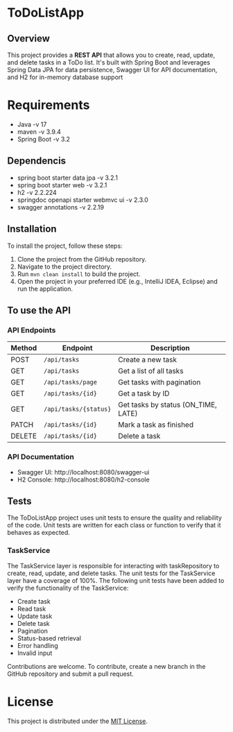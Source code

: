 # ToDoListApp

## Overview

This project provides a **REST API** that allows you to create, read, update, and delete tasks in a ToDo list. It's built with Spring Boot and leverages Spring Data JPA for data persistence, Swagger UI for API documentation, and H2 for in-memory database support

# Requirements

- Java   -v 17
- maven  -v 3.9.4
- Spring Boot  -v 3.2

## Dependencis

- spring boot starter data jpa -v 3.2.1
- spring boot starter web -v 3.2.1
- h2  -v 2.2.224
- springdoc openapi starter webmvc ui  -v 2.3.0
- swagger annotations -v 2.2.19

## Installation

To install the project, follow these steps:

1. Clone the project from the GitHub repository.
2. Navigate to the project directory.
3. Run `mvn clean install` to build the project.
4. Open the project in your preferred IDE (e.g., IntelliJ IDEA, Eclipse) and run the application.


## To use the API
### API Endpoints
| Method | Endpoint | Description | 
|---------|--------------------------------|---------------------------------------------------|
| POST | `/api/tasks` | Create a new task | 
| GET | `/api/tasks` | Get a list of all tasks | 
| GET | `/api/tasks/page` | Get tasks with pagination | 
| GET | `/api/tasks/{id}` | Get a task by ID | 
| GET | `/api/tasks/{status}` | Get tasks by status (ON_TIME, LATE) | 
| PATCH | `/api/tasks/{id}` | Mark a task as finished | 
| DELETE | `/api/tasks/{id}` | Delete a task |

### API Documentation
- Swagger UI: http://localhost:8080/swagger-ui
- H2 Console: http://localhost:8080/h2-console

## Tests 
 The ToDoListApp project uses unit tests to ensure the quality and reliability of the code. Unit tests are written for each class or function to verify that it behaves as expected. 
 
### TaskService
The TaskService layer is responsible for interacting with taskRepository to create, read, update, and delete tasks. The unit tests for the TaskService layer have a coverage of 100%. The following unit tests have been added to verify the functionality of the TaskService: 
 * Create task
 * Read task
 * Update task
 * Delete task
 * Pagination
 * Status-based retrieval
 * Error handling
 * Invalid input

Contributions are welcome. To contribute, create a new branch in the GitHub repository and submit a pull request. 

# License
This project is distributed under the [MIT License](https://choosealicense.com/licenses/mit/).
